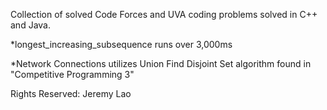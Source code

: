 Collection of solved Code Forces and UVA coding problems solved in C++ and Java.  


*longest_increasing_subsequence runs over 3,000ms

*Network Connections utilizes Union Find Disjoint Set algorithm found in "Competitive Programming 3"

Rights Reserved: Jeremy Lao
